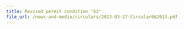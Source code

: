```yaml
---
title: Revised permit condition 'G2"
file_url: /news-and-media/circulars/2013-03-27-Circular062013.pdf
---
```

